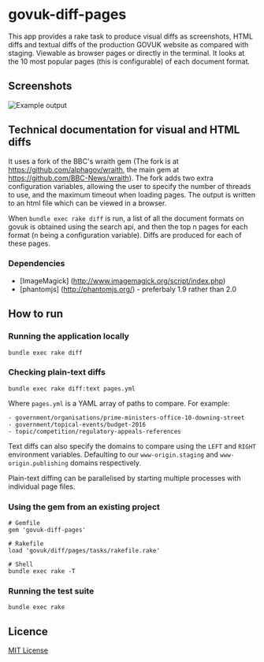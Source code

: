 # govuk-diff-pages

This app provides a rake task to produce visual diffs as screenshots, HTML
diffs and textual diffs of the production GOVUK website as compared with
staging. Viewable as browser pages or directly in the terminal. It looks at the
10 most popular pages (this is configurable) of each document format.

## Screenshots

![Example output](docs/screenshots/gallery.png?raw=true "Example gallery of
differing pages")


## Technical documentation for visual and HTML diffs

It uses a fork of the BBC's wraith gem (The fork is at
https://github.com/alphagov/wraith, the main gem at
https://github.com/BBC-News/wraith).  The fork adds two extra configuration
variables, allowing the user to specify the number of threads to use, and the
maximum timeout when loading pages.  The output is written to an html file
which can be viewed in a browser.

When `bundle exec rake diff` is run, a list of all the document formats on
govuk is obtained using the search api, and then the top n pages for each
format (n being a configuration variable).  Diffs are produced for each of
these pages.


### Dependencies

- [ImageMagick] (http://www.imagemagick.org/script/index.php)
- [phantomjs] (http://phantomjs.org/) - preferbaly 1.9 rather than 2.0


## How to run

### Running the application locally

    bundle exec rake diff

### Checking plain-text diffs

    bundle exec rake diff:text pages.yml

Where `pages.yml` is a YAML array of paths to compare. For example:

```
- government/organisations/prime-ministers-office-10-downing-street
- government/topical-events/budget-2016
- topic/competition/regulatory-appeals-references
```

Text diffs can also specify the domains to compare using the `LEFT` and `RIGHT`
environment variables. Defaulting to our `www-origin.staging` and
`www-origin.publishing` domains respectively.

Plain-text diffing can be parallelised by starting multiple processes with
individual page files.

### Using the gem from an existing project

    # Gemfile
    gem 'govuk-diff-pages'

    # Rakefile
    load 'govuk/diff/pages/tasks/rakefile.rake'

    # Shell
    bundle exec rake -T

### Running the test suite

    bundle exec rake

## Licence

[MIT License](LICENCE.txt)
